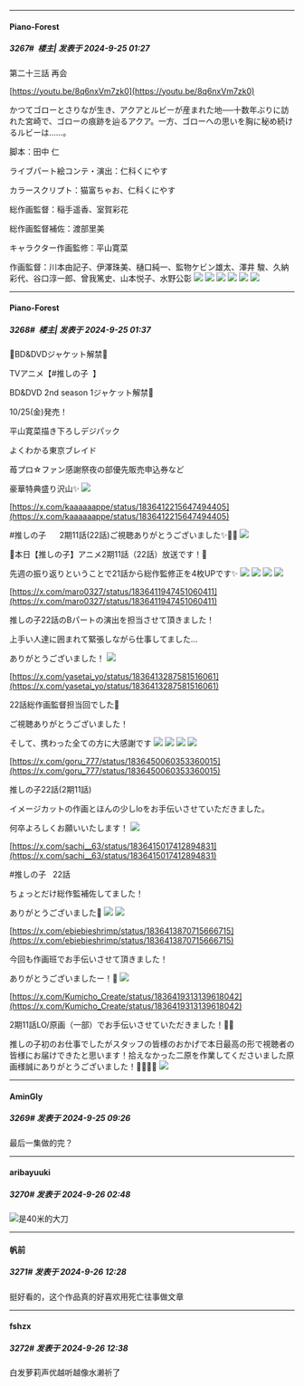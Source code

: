 ﻿
*****

####  Piano-Forest  
##### 3267#         楼主| 发表于 2024-9-25 01:27

第二十三話 再会

[https://youtu.be/8q6nxVm7zk0](https://youtu.be/8q6nxVm7zk0)

かつてゴローとさりなが生き、アクアとルビーが産まれた地──十数年ぶりに訪れた宮崎で、ゴローの痕跡を辿るアクア。一方、ゴローへの思いを胸に秘め続けるルビーは……。

脚本：田中 仁

ライブパート絵コンテ・演出：仁科くにやす

カラースクリプト：猫富ちゃお、仁科くにやす

総作画監督：稲手遥香、室賀彩花

総作画監督補佐：渡部里美

キャラクター作画監修：平山寛菜

作画監督：川本由記子、伊澤珠美、樋口純一、監物ケビン雄太、澤井 駿、久納彩代、谷口淳一郎、曾我篤史、山本悦子、水野公彰
<img src="https://p.sda1.dev/19/1d3194198449530bdd68832d0ef54d7e/00000132.jpg" referrerpolicy="no-referrer">
<img src="https://p.sda1.dev/19/f0ba46cad794fcd01414188f795b31e9/00000133.jpg" referrerpolicy="no-referrer">
<img src="https://p.sda1.dev/19/41065173248ae3a40b65fa70ee1634b2/00000134.jpg" referrerpolicy="no-referrer">
<img src="https://p.sda1.dev/19/dc3b83ba4db8113f41988031083eacde/00000135.jpg" referrerpolicy="no-referrer">
<img src="https://p.sda1.dev/19/44540e6da460a78bc69bb6d60f02b67f/00000136.jpg" referrerpolicy="no-referrer">
<img src="https://p.sda1.dev/19/68d79215d50df62292d0d1147a18442d/00000137.jpg" referrerpolicy="no-referrer">


*****

####  Piano-Forest  
##### 3268#         楼主| 发表于 2024-9-25 01:37

🌟BD&amp;DVDジャケット解禁🌟

TVアニメ【#推しの子   】

BD&amp;DVD 2nd season 1ジャケット解禁🌟

10/25(金)発売！

平山寛菜描き下ろしデジパック

よくわかる東京ブレイド

苺プロ☆ファン感謝祭夜の部優先販売申込券など

豪華特典盛り沢山✨
<img src="https://p.sda1.dev/19/70f6190ef0a4f0f17574e10e91713e43/20240925_012809.jpg" referrerpolicy="no-referrer">

[https://x.com/kaaaaaappe/status/1836412215647494405](https://x.com/kaaaaaappe/status/1836412215647494405)

#推しの子       2期11話(22話)ご視聴ありがとうございました✨️💄🎀
<img src="https://p.sda1.dev/19/33424d9792d23aae77eb711ba6bd984a/20240925_012840.jpg" referrerpolicy="no-referrer">

🌟本日【推しの子】アニメ2期11話（22話）放送です！🌟

先週の振り返りということで21話から総作監修正を4枚UPです✨
<img src="https://p.sda1.dev/19/920d0ebc67507fb5d2b6188bc84b2c78/20240925_012843.jpg" referrerpolicy="no-referrer">
<img src="https://p.sda1.dev/19/9d9b78ce21c755f3dd84753da1801d2a/20240925_012844.jpg" referrerpolicy="no-referrer">
<img src="https://p.sda1.dev/19/962dba012d71c6e7d334e1f286933ea8/20240925_012845.jpg" referrerpolicy="no-referrer">
<img src="https://p.sda1.dev/19/f6f859278c6a2283875819e3045edadd/20240925_012846.jpg" referrerpolicy="no-referrer">

[https://x.com/maro0327/status/1836411947451060411](https://x.com/maro0327/status/1836411947451060411)

推しの子22話のBパートの演出を担当させて頂きました！

上手い人達に囲まれて緊張しながら仕事してました…

ありがとうございました！
<img src="https://p.sda1.dev/19/8b38cf315657dafe1e4fa3a1639b9b69/20240925_012915.jpg" referrerpolicy="no-referrer">

[https://x.com/yasetai_yo/status/1836413287581516061](https://x.com/yasetai_yo/status/1836413287581516061)

22話総作画監督担当回でした🌟

ご視聴ありがとうございました！

そして、携わった全ての方に大感謝です
<img src="https://p.sda1.dev/19/8aea0c09e188b105d15f1ec91a879669/20240925_013004.jpg" referrerpolicy="no-referrer">
<img src="https://p.sda1.dev/19/c8a2ecd71f1d38b3f02e2e08ec594f7c/20240925_013005.jpg" referrerpolicy="no-referrer">
<img src="https://p.sda1.dev/19/cb47b0e02acf5a5c0041691a69802ae1/20240925_013006.jpg" referrerpolicy="no-referrer">
<img src="https://p.sda1.dev/19/f6bf6e146e8df67f42c5b2708166a728/20240925_013007.jpg" referrerpolicy="no-referrer">

[https://x.com/goru_777/status/1836450060353360015](https://x.com/goru_777/status/1836450060353360015)

推しの子22話(2期11話)

イメージカットの作画とほんの少しloをお手伝いさせていただきました。

何卒よろしくお願いいたします！
<img src="https://p.sda1.dev/19/e3ed82652e630078c38be33c4f2bfa65/20240925_012851.jpg" referrerpolicy="no-referrer">

[https://x.com/sachi__63/status/1836415017412894831](https://x.com/sachi__63/status/1836415017412894831)

#推しの子    22話

ちょっとだけ総作監補佐してました！

ありがとうございました🎀
<img src="https://p.sda1.dev/19/f36716e815602c568c33ef317fc541ea/20240925_012954.jpg" referrerpolicy="no-referrer">
<img src="https://p.sda1.dev/19/8261249447ea1c3a75544c270e7ea63e/20240925_012951.jpg" referrerpolicy="no-referrer">

[https://x.com/ebiebieshrimp/status/1836413870715666715](https://x.com/ebiebieshrimp/status/1836413870715666715)

今回も作画班でお手伝いさせて頂きました！

ありがとうございましたー！🙏
<img src="https://p.sda1.dev/19/55f62a1577e93e1da53e188232f51824/20240925_012941.jpg" referrerpolicy="no-referrer">

[https://x.com/Kumicho_Create/status/1836419313139618042](https://x.com/Kumicho_Create/status/1836419313139618042)

2期11話LO/原画（一部）でお手伝いさせていただきました！🙇💦

推しの子初のお仕事でしたがスタッフの皆様のおかげで本日最高の形で視聴者の皆様にお届けできたと思います！拾えなかった二原を作業してくださいました原画様誠にありがとうございました！🙇🙇🙇💦
<img src="https://p.sda1.dev/19/e3c9f22718a6261c5b1761dfeee35987/20240925_012932.jpg" referrerpolicy="no-referrer">


*****

####  AminGly  
##### 3269#       发表于 2024-9-25 09:26

最后一集做的完？


*****

####  aribayuuki  
##### 3270#       发表于 2024-9-26 02:48

<img src="https://static.saraba1st.com/image/smiley/face/153.gif" referrerpolicy="no-referrer">是40米的大刀


*****

####  帆前  
##### 3271#       发表于 2024-9-26 12:28

挺好看的，这个作品真的好喜欢用死亡往事做文章


*****

####  fshzx  
##### 3272#       发表于 2024-9-26 12:38

白发萝莉声优越听越像水濑祈了

